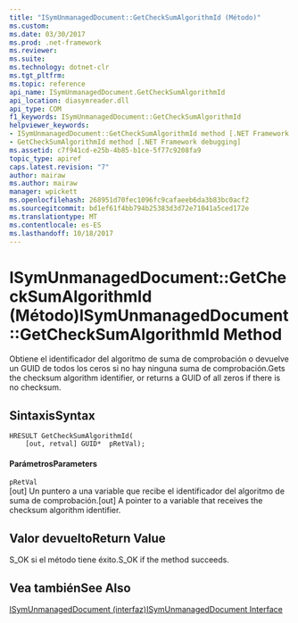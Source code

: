 ```yaml
---
title: "ISymUnmanagedDocument::GetCheckSumAlgorithmId (Método)"
ms.custom: 
ms.date: 03/30/2017
ms.prod: .net-framework
ms.reviewer: 
ms.suite: 
ms.technology: dotnet-clr
ms.tgt_pltfrm: 
ms.topic: reference
api_name: ISymUnmanagedDocument.GetCheckSumAlgorithmId
api_location: diasymreader.dll
api_type: COM
f1_keywords: ISymUnmanagedDocument::GetCheckSumAlgorithmId
helpviewer_keywords:
- ISymUnmanagedDocument::GetCheckSumAlgorithmId method [.NET Framework debugging]
- GetCheckSumAlgorithmId method [.NET Framework debugging]
ms.assetid: c7f941cd-e25b-4b85-b1ce-5f77c9208fa9
topic_type: apiref
caps.latest.revision: "7"
author: mairaw
ms.author: mairaw
manager: wpickett
ms.openlocfilehash: 268951d70fec1096fc9cafaeeb6da3b83bc0acf2
ms.sourcegitcommit: bd1ef61f4bb794b25383d3d72e71041a5ced172e
ms.translationtype: MT
ms.contentlocale: es-ES
ms.lasthandoff: 10/18/2017
---
```

# <a name="isymunmanageddocumentgetchecksumalgorithmid-method"></a><span data-ttu-id="df6b8-102">ISymUnmanagedDocument::GetCheckSumAlgorithmId (Método)</span><span class="sxs-lookup"><span data-stu-id="df6b8-102">ISymUnmanagedDocument::GetCheckSumAlgorithmId Method</span></span>
<span data-ttu-id="df6b8-103">Obtiene el identificador del algoritmo de suma de comprobación o devuelve un GUID de todos los ceros si no hay ninguna suma de comprobación.</span><span class="sxs-lookup"><span data-stu-id="df6b8-103">Gets the checksum algorithm identifier, or returns a GUID of all zeros if there is no checksum.</span></span>  
  
## <a name="syntax"></a><span data-ttu-id="df6b8-104">Sintaxis</span><span class="sxs-lookup"><span data-stu-id="df6b8-104">Syntax</span></span>  
  
```  
HRESULT GetCheckSumAlgorithmId(  
    [out, retval] GUID*  pRetVal);  
```  
  
#### <a name="parameters"></a><span data-ttu-id="df6b8-105">Parámetros</span><span class="sxs-lookup"><span data-stu-id="df6b8-105">Parameters</span></span>  
 `pRetVal`  
 <span data-ttu-id="df6b8-106">[out] Un puntero a una variable que recibe el identificador del algoritmo de suma de comprobación.</span><span class="sxs-lookup"><span data-stu-id="df6b8-106">[out] A pointer to a variable that receives the checksum algorithm identifier.</span></span>  
  
## <a name="return-value"></a><span data-ttu-id="df6b8-107">Valor devuelto</span><span class="sxs-lookup"><span data-stu-id="df6b8-107">Return Value</span></span>  
 <span data-ttu-id="df6b8-108">S_OK si el método tiene éxito.</span><span class="sxs-lookup"><span data-stu-id="df6b8-108">S_OK if the method succeeds.</span></span>  
  
## <a name="see-also"></a><span data-ttu-id="df6b8-109">Vea también</span><span class="sxs-lookup"><span data-stu-id="df6b8-109">See Also</span></span>  
 [<span data-ttu-id="df6b8-110">ISymUnmanagedDocument (interfaz)</span><span class="sxs-lookup"><span data-stu-id="df6b8-110">ISymUnmanagedDocument Interface</span></span>](../../../../docs/framework/unmanaged-api/diagnostics/isymunmanageddocument-interface.md)
